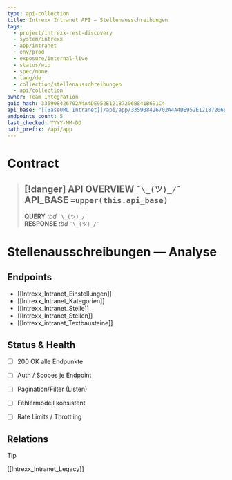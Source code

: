 ```yaml
---
type: api-collection
title: Intrexx Intranet API — Stellenausschreibungen
tags:
  - project/intrexx-rest-discovery
  - system/intrexx
  - app/intranet
  - env/prod
  - exposure/internal-live
  - status/wip
  - spec/none
  - lang/de
  - collection/stellenausschreibungen
  - api/collection
owner: Team Integration
guid_hash: 335908426702A4A4DE952E12187206B841B691C4
api_base: "[[BaseURL_Intranet]]/api/app/335908426702A4A4DE952E12187206B841B691C4"
endpoints_count: 5
last_checked: YYYY-MM-DD
path_prefix: /api/app
---
```




#  Contract
> [!danger] API OVERVIEW `¯\_(ツ)_/¯`
> **API_BASE** `=upper(this.api_base)`
> ---
> **QUERY** _tbd_ `¯\_(ツ)_/¯`  
> **RESPONSE** _tbd_ `¯\_(ツ)_/¯`

# Stellenausschreibungen — Analyse


## Endpoints
- [[Intrexx_Intranet_Einstellungen]]
- [[Intrexx_Intranet_Kategorien]]
- [[Intrexx_Intranet_Stelle]]
- [[Intrexx_Intranet_Stellen]]
- [[Intrexx_intranet_Textbausteine]]

## Status & Health
- [ ] 200 OK alle Endpunkte
- [ ] Auth / Scopes je Endpoint
- [ ] Pagination/Filter (Listen)
- [ ] Fehlermodell konsistent
- [ ] Rate Limits / Throttling


## Relations
> [!tip]
> [[Intrexx_Intranet_Legacy]]
